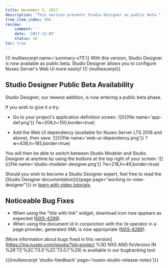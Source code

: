 ```yaml
---
title: November 5, 2017
description: "This version presents Studio Designer as public beta."
tree_item_index: 994
review:
    comment: ''
    date: '2017-11-05'
    status: ok
toc: true
---
```


{{! multiexcerpt name='summary-v73'}}
With this version, Studio Designer is now available as public beta.  Studio Designer allows you to configure Nuxeo Server's Web UI more easily!
{{! /multiexcerpt}}

## Studio Designer Public Beta Availability
Studio Designer, our newest addition, is now entering a public beta phase.

If you wish to give it a try:
- Go to your project's application definition screen.
![]({{file name='app-def.png'}} ?w=208,h=150,border=true)

- Add the Web UI dependency (available for Nuxeo Server LTS 2016 and above), then save.
![]({{file name='web-ui-dependency.png'}} ?w=438,h=165,border=true)

You will then be able to switch between Studio Modeler and Studio Designer at anytime by using the buttons at the top right of your screen.
![]({{file name='studio-modeler-designer.png'}} ?w=218,h=49,border=true)

Should you wish to become a Studio Designer expert, feel free to read the [Studio Designer documentation]({{page page="working-in-view-designer"}}) or [learn with video tutorials](https://university.nuxeo.com/store?utf8=%E2%9C%93&st=designer&commit=).

## Noticeable Bug Fixes

- When using the "title with link" widget, download icon now appears as expected ([NXS-4299](https://jira.nuxeo.com/browse/NXS-4299)).
- When using the document id in conjunction with the `IN` operator in a page provider, generated XML is now appropriate  ([NXS-4289](https://jira.nuxeo.com/browse/NXS-4289)).

[More information about bugs fixed in this version](https://jira.nuxeo.com/issues/?jql=project %3D NXS AND fixVersion IN %28'72'%2C'73.0'%2C'73.0.1'%29) is available in our bugtracking tool.

{{{multiexcerpt 'studio-feedback' page='nuxeo-studio-release-notes'}}}
